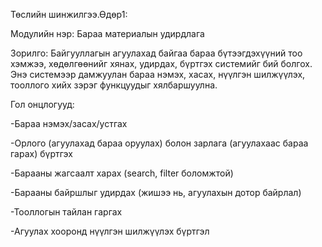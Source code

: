 Төслийн шинжилгээ.Өдөр1:

Модулийн нэр: Бараа материалын удирдлага

Зорилго:
Байгууллагын агуулахад байгаа бараа бүтээгдэхүүний тоо хэмжээ, хөдөлгөөнийг хянах, удирдах, бүртгэх системийг бий болгох. Энэ системээр дамжуулан бараа нэмэх, хасах, нүүлгэн шилжүүлэх, тооллого хийх зэрэг функцуудыг хялбаршуулна.

Гол онцлогууд:

-Бараа нэмэх/засах/устгах

-Орлого (агуулахад бараа оруулах) болон зарлага (агуулахаас бараа гарах) бүртгэх

-Барааны жагсаалт харах (search, filter боломжтой)

-Барааны байршлыг удирдах (жишээ нь, агуулахын дотор байрлал)

-Тооллогын тайлан гаргах

-Агуулах хооронд нүүлгэн шилжүүлэх бүртгэл
